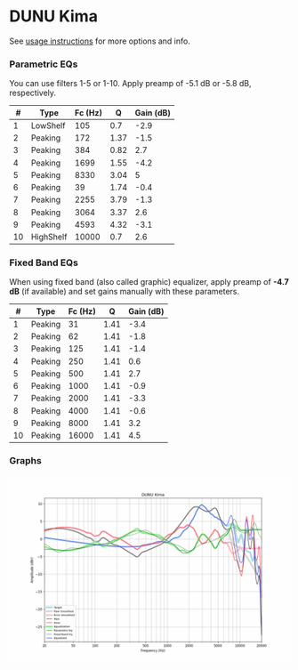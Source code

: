 # DUNU Kima
See [usage instructions](https://github.com/jaakkopasanen/AutoEq#usage) for more options and info.

### Parametric EQs
You can use filters 1-5 or 1-10. Apply preamp of -5.1 dB or -5.8 dB, respectively.

|   # | Type      |   Fc (Hz) |    Q |   Gain (dB) |
|-----|-----------|-----------|------|-------------|
|   1 | LowShelf  |       105 | 0.7  |        -2.9 |
|   2 | Peaking   |       172 | 1.37 |        -1.5 |
|   3 | Peaking   |       384 | 0.82 |         2.7 |
|   4 | Peaking   |      1699 | 1.55 |        -4.2 |
|   5 | Peaking   |      8330 | 3.04 |         5   |
|   6 | Peaking   |        39 | 1.74 |        -0.4 |
|   7 | Peaking   |      2255 | 3.79 |        -1.3 |
|   8 | Peaking   |      3064 | 3.37 |         2.6 |
|   9 | Peaking   |      4593 | 4.32 |        -3.1 |
|  10 | HighShelf |     10000 | 0.7  |         2.6 |

### Fixed Band EQs
When using fixed band (also called graphic) equalizer, apply preamp of **-4.7 dB** (if available) and set gains manually with these parameters.

|   # | Type    |   Fc (Hz) |    Q |   Gain (dB) |
|-----|---------|-----------|------|-------------|
|   1 | Peaking |        31 | 1.41 |        -3.4 |
|   2 | Peaking |        62 | 1.41 |        -1.8 |
|   3 | Peaking |       125 | 1.41 |        -1.4 |
|   4 | Peaking |       250 | 1.41 |         0.6 |
|   5 | Peaking |       500 | 1.41 |         2.7 |
|   6 | Peaking |      1000 | 1.41 |        -0.9 |
|   7 | Peaking |      2000 | 1.41 |        -3.3 |
|   8 | Peaking |      4000 | 1.41 |        -0.6 |
|   9 | Peaking |      8000 | 1.41 |         3.2 |
|  10 | Peaking |     16000 | 1.41 |         4.5 |

### Graphs
![](./DUNU%20Kima.png)
